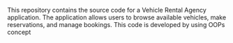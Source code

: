 This repository contains the source code for a Vehicle Rental Agency application. 
The application allows users to browse available vehicles, make reservations, and manage bookings.
This code is developed by using OOPs concept
